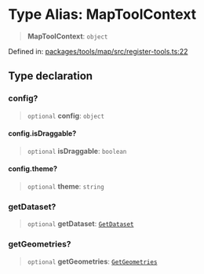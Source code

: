 # Type Alias: MapToolContext

> **MapToolContext**: `object`

Defined in: [packages/tools/map/src/register-tools.ts:22](https://github.com/GeoDaCenter/openassistant/blob/28e38a23cf528ccfe10391135d12fba8d3e385da/packages/tools/map/src/register-tools.ts#L22)

## Type declaration

### config?

> `optional` **config**: `object`

#### config.isDraggable?

> `optional` **isDraggable**: `boolean`

#### config.theme?

> `optional` **theme**: `string`

### getDataset?

> `optional` **getDataset**: [`GetDataset`](GetDataset.md)

### getGeometries?

> `optional` **getGeometries**: [`GetGeometries`](GetGeometries.md)
